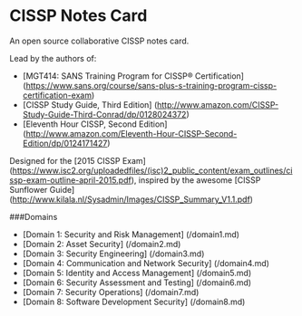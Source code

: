 # CISSP Notes Card
An open source collaborative CISSP notes card.

Lead by the authors of:
 - [MGT414: SANS Training Program for CISSP® Certification] (https://www.sans.org/course/sans-plus-s-training-program-cissp-certification-exam)
 - [CISSP Study Guide, Third Edition] (http://www.amazon.com/CISSP-Study-Guide-Third-Conrad/dp/0128024372)
 - [Eleventh Hour CISSP, Second Edition] (http://www.amazon.com/Eleventh-Hour-CISSP-Second-Edition/dp/0124171427)

Designed for the [2015 CISSP Exam] (https://www.isc2.org/uploadedfiles/(isc)2_public_content/exam_outlines/cissp-exam-outline-april-2015.pdf), inspired by the awesome [CISSP Sunflower Guide] (http://www.kilala.nl/Sysadmin/Images/CISSP_Summary_V1.1.pdf)

###Domains

- [Domain 1: Security and Risk Management] (/domain1.md) 
- [Domain 2: Asset Security] (/domain2.md) 
- [Domain 3: Security Engineering] (/domain3.md) 
- [Domain 4: Communication and Network Security] (/domain4.md) 
- [Domain 5: Identity and Access Management] (/domain5.md) 
- [Domain 6: Security Assessment and Testing] (/domain6.md) 
- [Domain 7: Security Operations] (/domain7.md) 
- [Domain 8: Software Development Security] (/domain8.md) 
